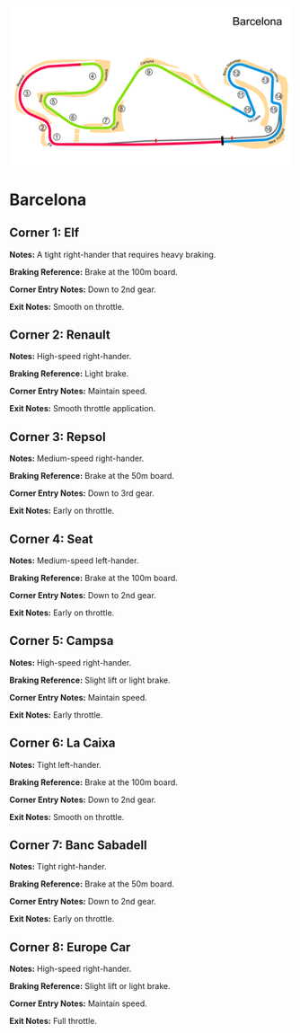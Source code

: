 ![Barcelona](../track_maps/Barcelona.png)

# Barcelona


## Corner 1: Elf
**Notes:** A tight right-hander that requires heavy braking.

**Braking Reference:** Brake at the 100m board.

**Corner Entry Notes:** Down to 2nd gear.

**Exit Notes:** Smooth on throttle.


## Corner 2: Renault
**Notes:** High-speed right-hander.

**Braking Reference:** Light brake.

**Corner Entry Notes:** Maintain speed.

**Exit Notes:** Smooth throttle application.


## Corner 3: Repsol
**Notes:** Medium-speed right-hander.

**Braking Reference:** Brake at the 50m board.

**Corner Entry Notes:** Down to 3rd gear.

**Exit Notes:** Early on throttle.


## Corner 4: Seat
**Notes:** Medium-speed left-hander.

**Braking Reference:** Brake at the 100m board.

**Corner Entry Notes:** Down to 2nd gear.

**Exit Notes:** Early on throttle.


## Corner 5: Campsa
**Notes:** High-speed right-hander.

**Braking Reference:** Slight lift or light brake.

**Corner Entry Notes:** Maintain speed.

**Exit Notes:** Early throttle.


## Corner 6: La Caixa
**Notes:** Tight left-hander.

**Braking Reference:** Brake at the 100m board.

**Corner Entry Notes:** Down to 2nd gear.

**Exit Notes:** Smooth on throttle.


## Corner 7: Banc Sabadell
**Notes:** Tight right-hander.

**Braking Reference:** Brake at the 50m board.

**Corner Entry Notes:** Down to 2nd gear.

**Exit Notes:** Early on throttle.


## Corner 8: Europe Car
**Notes:** High-speed right-hander.

**Braking Reference:** Slight lift or light brake.

**Corner Entry Notes:** Maintain speed.

**Exit Notes:** Full throttle.

